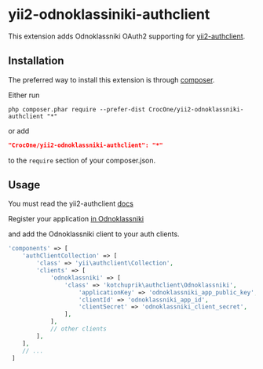 # yii2-odnoklassiniki-authclient

This extension adds Odnoklassniki OAuth2 supporting for [yii2-authclient](https://github.com/yiisoft/yii2-authclient).

## Installation

The preferred way to install this extension is through [composer](http://getcomposer.org/download/).

Either run

```
php composer.phar require --prefer-dist CrocOne/yii2-odnoklassniki-authclient "*"
```

or add

```json
"CrocOne/yii2-odnoklassniki-authclient": "*"
```

to the `require` section of your composer.json.

## Usage

You must read the yii2-authclient [docs](https://github.com/yiisoft/yii2/blob/master/docs/guide/security-auth-clients.md)

Register your application [in Odnoklassniki](https://apiok.ru/wiki/pages/viewpage.action?pageId=42476486)

and add the Odnoklassniki client to your auth clients.

```php
'components' => [
    'authClientCollection' => [
        'class' => 'yii\authclient\Collection',
        'clients' => [
            'odnoklassniki' => [
                'class' => 'kotchuprik\authclient\Odnoklassniki',
                    'applicationKey' => 'odnoklassniki_app_public_key',
                    'clientId' => 'odnoklassniki_app_id',
                    'clientSecret' => 'odnoklassniki_client_secret',
                ],
            ],
            // other clients
        ],
    ],
    // ...
 ]
 ```

